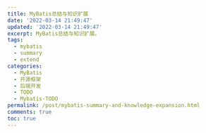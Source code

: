 ```yaml
---
title: MyBatis总结与知识扩展
date: '2022-03-14 21:49:47'
updated: '2022-03-14 21:49:47'
excerpt: MyBatis总结与知识扩展。
tags:
  - mybatis
  - summary
  - extend
categories:
  - MyBatis
  - 开源框架
  - 后端开发
  - TODO
  - Mybatis-TODO
permalink: /post/mybatis-summary-and-knowledge-expansion.html
comments: true
toc: true
---
```

